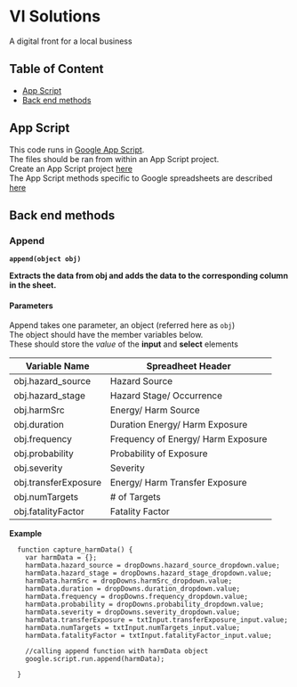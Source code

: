 # VI Solutions 
A digital front for a local business

## Table of Content
- [App Script](#App-Script)
- [Back end methods](#Back-end-methods)

## App Script 
This code runs in [Google App Script](https://developers.google.com/apps-script).   
The files should be ran from within an App Script project.  
Create an App Script project [here](https://script.google.com/)    
The App Script methods specific to Google spreadsheets are described [here](https://developers.google.com/apps-script/reference/spreadsheet)   

## Back end methods
### Append  
__`append(object obj)`__  
  
__Extracts the data from obj and adds the data to the corresponding column in the sheet.__  

#### Parameters
Append takes one parameter, an object (referred here as `obj`)    
The object should have the member variables below.  
These should store the _value_ of the __input__ and __select__ elements   

| Variable Name  | Spreadheet Header |
| ------------- | ------------- |
| obj.hazard_source  | Hazard Source  |
| obj.hazard_stage | Hazard Stage/ Occurrence |
| obj.harmSrc | Energy/ Harm Source |
| obj.duration | Duration Energy/ Harm Exposure |
| obj.frequency | Frequency of Energy/ Harm Exposure |
| obj.probability | Probability of Exposure |
| obj.severity | Severity | 
| obj.transferExposure | Energy/  Harm Transfer Exposure |
| obj.numTargets | # of Targets | 
| obj.fatalityFactor | Fatality Factor |
  

__Example__

```
  function capture_harmData() { 
    var harmData = {}; 
    harmData.hazard_source = dropDowns.hazard_source_dropdown.value;
    harmData.hazard_stage = dropDowns.hazard_stage_dropdown.value;  
    harmData.harmSrc = dropDowns.harmSrc_dropdown.value;   
    harmData.duration = dropDowns.duration_dropdown.value;   
    harmData.frequency = dropDowns.frequency_dropdown.value;   
    harmData.probability = dropDowns.probability_dropdown.value;   
    harmData.severity = dropDowns.severity_dropdown.value;   
    harmData.transferExposure = txtInput.transferExposure_input.value;
    harmData.numTargets = txtInput.numTargets_input.value; 
    harmData.fatalityFactor = txtInput.fatalityFactor_input.value; 
    
    //calling append function with harmData object  
    google.script.run.append(harmData);
    
  }
    
 ```
 
 
